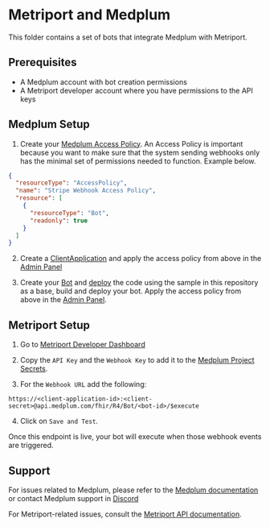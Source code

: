 # Metriport and Medplum

This folder contains a set of bots that integrate Medplum with Metriport.

## Prerequisites

- A Medplum account with bot creation permissions
- A Metriport developer account where you have permissions to the API keys

## Medplum Setup

1. Create your [Medplum Access Policy](https://www.medplum.com/docs/access/access-policies#resource-type). An Access Policy is important because you want to make sure that the system sending webhooks only has the minimal set of permissions needed to function. Example below.

```json
{
  "resourceType": "AccessPolicy",
  "name": "Stripe Webhook Access Policy",
  "resource": [
    {
      "resourceType": "Bot",
      "readonly": true
    }
  ]
}
```

2. Create a [ClientApplication](https://www.medplum.com/docs/auth/methods/client-credentials) and apply the access policy from above in the [Admin Panel](https://app.medplum.com/admin/project)

3. Create your [Bot](https://www.medplum.com/docs/bots/bot-basics) and [deploy](https://www.medplum.com/docs/bots/bots-in-production#deploying-your-bot) the code using the sample in this repository as a base, build and deploy your bot. Apply the access policy from above in the [Admin Panel](https://app.medplum.com/admin/project).

## Metriport Setup

1. Go to [Metriport Developer Dashboard](https://dash.metriport.com/sandbox/developers)

2. Copy the `API Key` and the `Webhook Key` to add it to the [Medplum Project Secrets](https://app.medplum.com/admin/secrets).

3. For the `Webhook URL` add the following:

```url
https://<client-application-id>:<client-secret>@api.medplum.com/fhir/R4/Bot/<bot-id>/$execute
```

4. Click on `Save and Test`.

Once this endpoint is live, your bot will execute when those webhook events are triggered.

## Support

For issues related to Medplum, please refer to the [Medplum documentation](https://www.medplum.com/docs) or contact Medplum support in [Discord](https://discord.gg/medplum)

For Metriport-related issues, consult the [Metriport API documentation](https://docs.metriport.com/medical-api).

